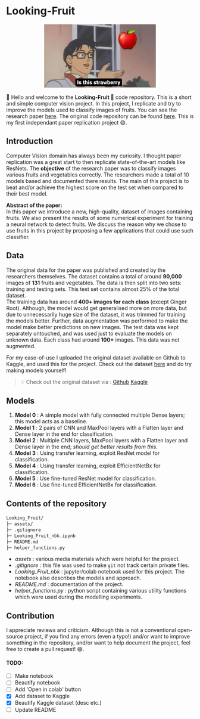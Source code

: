 # Looking-Fruit

<p align="center">
    <img width=300 height=170 src="assets/meme.jpeg">
</p>

:wave: Hello and welcome to the **Looking-Fruit :apple:** code repository. This is a short and simple computer vision project. In this project, I replicate and try to improve the models used to classify images of fruits. You can see the research paper [here](https://www.researchgate.net/publication/321475443_Fruit_recognition_from_images_using_deep_learning). The original code repository can be found [here](https://github.com/Horea94/Fruit-Images-Dataset). This is my first independant paper replication project :smile:.

## Introduction

Computer Vision domain has always been my curiosity. I thought paper replication was a great start to then replicate state-of-the-art models like ResNets.
The **objective** of the research paper was to classify images various fruits and vegetables correctly. The researchers made a total of 10 models based and documented there results. The main of this project is to beat and/or achieve the highest score on the test set when compared to their best model.

**Abstract of the paper:**  
In this paper we introduce a new, high-quality, dataset of images
containing fruits. We also present the results of some numerical experiment for training a neural network to detect fruits. We discuss the
reason why we chose to use fruits in this project by proposing a few
applications that could use such classifier.

## Data

The original data for the paper was published and created by the researchers themselves. The dataset contains a total of around **90,000** images of **131** fruits and vegetables. The data is then split into two sets: training and testing sets. This test set contains almost 25% of the total dataset.  
The training data has around **400+ images for each class** (except Ginger Root). Although, the model would get generalised more on more data, but due to unnecessarily huge size of the dataset, it was trimmed for training the models better. Further, data augmentation was performed to make the model make better predictions on new images.
The test data was kept separately untouched, and was used just to evaluate the models on unknown data. Each class had around **100+** images. This data was not augmented.

For my ease-of-use I uploaded the original dataset available on Github to Kaggle, and used this for the project. Check out the dataset [here](https://www.kaggle.com/datasets/ishandandekar/fruitimagedataset) and do try making models yourself!

> :bulb: Check out the original dataset via : [Github](https://github.com/Horea94/Fruit-Images-Dataset) [Kaggle](https://www.kaggle.com/datasets/moltean/fruits)

## Models

1. **Model 0** : A simple model with fully connected multiple Dense layers; this model acts as a baseline.
1. **Model 1** : 2 pairs of CNN and MaxPool layers with a Flatten layer and Dense layer in the end for classification.
1. **Model 2** : Multiple CNN layers, MaxPool layers with a Flatten layer and Dense layer in the end; _should get better results from this._
1. **Model 3** : Using transfer learning, exploit ResNet model for classification.
1. **Model 4** : Using transfer learning, exploit EfficientNetBx for classification.
1. **Model 5** : Use fine-tuned ResNet model for classification.
1. **Model 6** : Use fine-tuned EfficientNetBx for classification.

## Contents of the repository

```
Looking_Fruit/
├─ assets/
├─ .gitignore
├─ Looking_Fruit_nbk.ipynb
├─ README.md
├─ helper_functions.py
```

- _assets_ : various media materials which were helpful for the project.
- _.gitignore_ : this file was used to make `git` not track certain private files.
- _Looking_Fruit_nbk_ : jupyter/colab notebook used for this project. The notebook also describes the models and approach.
- _README.md_ : documentation of the project.
- _helper_functions.py_ : python script containing various utility functions which were used during the modelling experiments.

## Contribution

I appreciate reviews and criticism. Although this is not a conventional open-source project, if you find any errors (even a typo!) and/or want to improve something in the repository, and/or want to help document the project, feel free to create a pull request! :smile:.

#### TODO:

- [ ] Make notebook
- [ ] Beautify notebook
- [ ] Add 'Open in colab' button
- [x] Add dataset to Kaggle
- [x] Beautify Kaggle dataset (desc etc.)
- [ ] Update README
